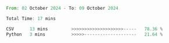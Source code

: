 <!--START_SECTION:waka-->

```rust
From: 02 October 2024 - To: 09 October 2024

Total Time: 17 mins

CSV      13 mins         >>>>>>>>>>>>>>>>>>>>-----   78.36 %
Python   3 mins          >>>>>--------------------   21.64 %
```

<!--END_SECTION:waka-->

